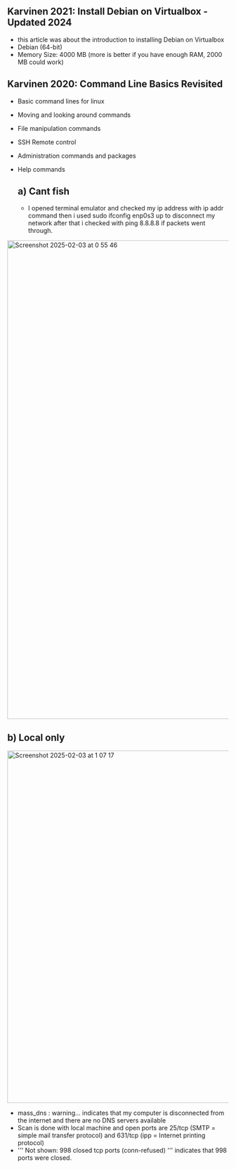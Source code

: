 
## Karvinen 2021: Install Debian on Virtualbox - Updated 2024

- this article was about the introduction to installing Debian on Virtualbox
- Debian (64-bit)
- Memory Size: 4000 MB (more is better if you have enough RAM, 2000 MB could work)

## Karvinen 2020: Command Line Basics Revisited

- Basic command lines for linux
- Moving and looking around commands
- File manipulation commands
- SSH Remote control
- Administration commands and packages
- Help commands

  ## a) Cant fish

  - I opened terminal emulator and checked my ip address with ip addr command then i used sudo ifconfig enp0s3 up to disconnect my network after that i checked with ping 8.8.8.8 if packets went through.

<img width="1088" alt="Screenshot 2025-02-03 at 0 55 46" src="https://github.com/user-attachments/assets/9b3d3065-8e46-465b-852e-473031fb0780" />

## b) Local only

<img width="801" alt="Screenshot 2025-02-03 at 1 07 17" src="https://github.com/user-attachments/assets/8bba84f2-5da8-465e-8470-a94b932325d2" />

- mass_dns : warning... indicates that my computer is disconnected from the internet and there are no DNS servers available
- Scan is done with local machine and open ports are 25/tcp (SMTP = simple mail transfer protocol) and 631/tcp (ipp = Internet printing protocol)
- ''' Not shown: 998 closed tcp ports (conn-refused) '''
  indicates that 998 ports were closed.



